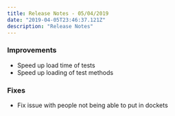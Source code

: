 ```yaml
---
title: Release Notes - 05/04/2019
date: "2019-04-05T23:46:37.121Z"
description: "Release Notes"
---
```


### Improvements

- Speed up load time of tests
- Speed up loading of test methods

### Fixes

- Fix issue with people not being able to put in dockets
